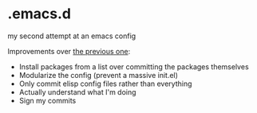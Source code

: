 # .emacs.d

my second attempt at an emacs config

Improvements over [the previous one](https://github.com/BoogieMonster1O1/.emacs.d-old-0):
- Install packages from a list over committing the packages themselves
- Modularize the config (prevent a massive init.el)
- Only commit elisp config files rather than everything
- Actually understand what I'm doing
- Sign my commits
